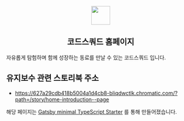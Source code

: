 <p align="center">
  <a href="https://codesquad.kr">
    <img width="50px" src="https://lucas.codesquad.kr/favi/favicon-96x96.png">
  </a>
</p>

<h2 align="center">
  코드스쿼드 홈페이지
</h2>

자유롭게 탐험하며 함께 성장하는 동료를 만날 수 있는 코드스쿼드 입니다.

<h2>
  유지보수 관련 스토리북 주소
</h2>

- https://627a29cdb418b5004a1d4cb8-bliqdwctlk.chromatic.com/?path=/story/home-introduction--page

해당 페이지는 [Gatsby minimal TypeScript Starter](https://github.com/gatsbyjs/gatsby-starter-minimal-ts) 를 통해 만들어졌습니다.
